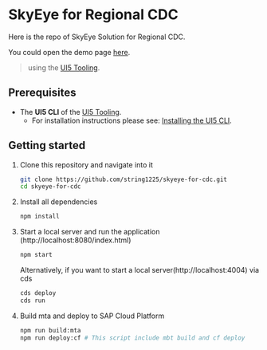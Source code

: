 # SkyEye for Regional CDC

Here is the repo of SkyEye Solution for Regional CDC.

You could open the demo page [here](https://string1225.github.io/skyeye-for-cdc/app/index.html).

> using the [UI5 Tooling](https://github.com/SAP/ui5-tooling).

## Prerequisites

- The **UI5 CLI** of the [UI5 Tooling](https://github.com/SAP/ui5-tooling#installing-the-ui5-cli).
  - For installation instructions please see: [Installing the UI5 CLI](https://github.com/SAP/ui5-tooling#installing-the-ui5-cli).

## Getting started

1. Clone this repository and navigate into it

    ```sh
    git clone https://github.com/string1225/skyeye-for-cdc.git
    cd skyeye-for-cdc
    ```

1. Install all dependencies

    ```sh
    npm install
    ```

1. Start a local server and run the application (http://localhost:8080/index.html)

    ```sh
    npm start
    ```

    Alternatively, if you want to start a local server(http://localhost:4004) via cds

    ```bash
    cds deploy
    cds run
    ```

1. Build mta and deploy to SAP Cloud Platform

    ```bash
    npm run build:mta
    npm run deploy:cf # This script include mbt build and cf deploy
    ```
